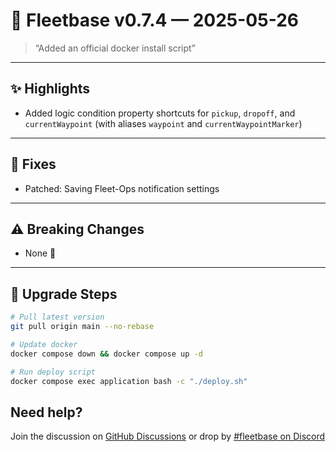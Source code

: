 # 🚀 Fleetbase v0.7.4 — 2025-05-26

> “Added an official docker install script”

---

## ✨ Highlights
- Added logic condition property shortcuts for `pickup`, `dropoff`, and `currentWaypoint` (with aliases `waypoint` and `currentWaypointMarker`)

---

## 🐛 Fixes
- Patched: Saving Fleet-Ops notification settings 

---

## ⚠️ Breaking Changes
- None 🙂

---

## 🔧 Upgrade Steps
```bash
# Pull latest version
git pull origin main --no-rebase

# Update docker
docker compose down && docker compose up -d

# Run deploy script
docker compose exec application bash -c "./deploy.sh"
```

## Need help? 
Join the discussion on [GitHub Discussions](https://github.com/fleetbase/fleetbase/discussions) or drop by [#fleetbase on Discord](https://discord.com/invite/HnTqQ6zAVn)
